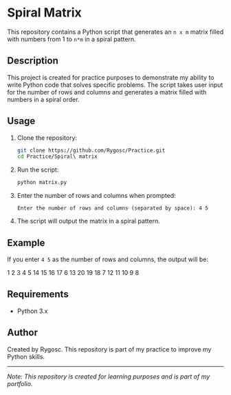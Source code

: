 # Spiral Matrix

This repository contains a Python script that generates an `n x m` matrix filled with numbers from 1 to `n*m` in a spiral pattern.

## Description

This project is created for practice purposes to demonstrate my ability to write Python code that solves specific problems. The script takes user input for the number of rows and columns and generates a matrix filled with numbers in a spiral order.

## Usage

1. Clone the repository:
    ```bash
    git clone https://github.com/Rygosc/Practice.git
    cd Practice/Spiral\ matrix
    ```

2. Run the script:
    ```bash
    python matrix.py
    ```

3. Enter the number of rows and columns when prompted:
    ```
    Enter the number of rows and columns (separated by space): 4 5
    ```

4. The script will output the matrix in a spiral pattern.

## Example

If you enter `4 5` as the number of rows and columns, the output will be:

1 2 3 4 5
14 15 16 17 6
13 20 19 18 7
12 11 10 9 8


## Requirements

- Python 3.x

## Author

Created by Rygosc. This repository is part of my practice to improve my Python skills.

---

*Note: This repository is created for learning purposes and is part of my portfolio.*

